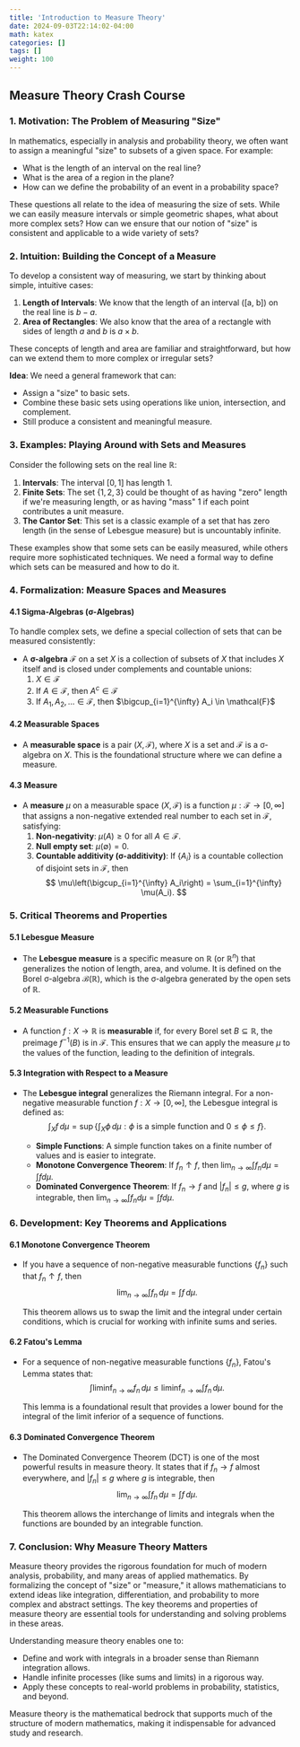 ```yaml
---
title: 'Introduction to Measure Theory'
date: 2024-09-03T22:14:02-04:00
math: katex
categories: []
tags: []
weight: 100
---
```


## Measure Theory Crash Course

### 1. **Motivation: The Problem of Measuring "Size"**

In mathematics, especially in analysis and probability theory, we often want to assign a meaningful "size" to subsets of a given space. For example:
- What is the length of an interval on the real line?
- What is the area of a region in the plane?
- How can we define the probability of an event in a probability space?

These questions all relate to the idea of measuring the size of sets. While we can easily measure intervals or simple geometric shapes, what about more complex sets? How can we ensure that our notion of "size" is consistent and applicable to a wide variety of sets?

### 2. **Intuition: Building the Concept of a Measure**

To develop a consistent way of measuring, we start by thinking about simple, intuitive cases:

1. **Length of Intervals**: We know that the length of an interval \([a, b]\) on the real line is $`b - a`$.
2. **Area of Rectangles**: We also know that the area of a rectangle with sides of length $`a`$ and $`b`$ is $`a \times b`$.

These concepts of length and area are familiar and straightforward, but how can we extend them to more complex or irregular sets?

**Idea**: We need a general framework that can:
- Assign a "size" to basic sets.
- Combine these basic sets using operations like union, intersection, and complement.
- Still produce a consistent and meaningful measure.

### 3. **Examples: Playing Around with Sets and Measures**

Consider the following sets on the real line $`\mathbb{R}`$:

1. **Intervals**: The interval $`[0, 1]`$ has length 1.
2. **Finite Sets**: The set $`\{1, 2, 3\}`$ could be thought of as having "zero" length if we're measuring length, or as having "mass" 1 if each point contributes a unit measure.
3. **The Cantor Set**: This set is a classic example of a set that has zero length (in the sense of Lebesgue measure) but is uncountably infinite.

These examples show that some sets can be easily measured, while others require more sophisticated techniques. We need a formal way to define which sets can be measured and how to do it.

### 4. **Formalization: Measure Spaces and Measures**

#### 4.1 **Sigma-Algebras (σ-Algebras)**

To handle complex sets, we define a special collection of sets that can be measured consistently:

- A **σ-algebra** $`\mathcal{F}`$ on a set $`X`$ is a collection of subsets of $`X`$ that includes $`X`$ itself and is closed under complements and countable unions:
  1. $`X \in \mathcal{F}`$
  2. If $`A \in \mathcal{F}`$, then $`A^c \in \mathcal{F}`$
  3. If $`A_1, A_2, \dots \in \mathcal{F}`$, then $`\bigcup_{i=1}^{\infty} A_i \in \mathcal{F}`$

#### 4.2 **Measurable Spaces**

- A **measurable space** is a pair $`(X, \mathcal{F})`$, where $`X`$ is a set and $`\mathcal{F}`$ is a σ-algebra on $`X`$. This is the foundational structure where we can define a measure.

#### 4.3 **Measure**

- A **measure** $`\mu`$ on a measurable space $`(X, \mathcal{F})`$ is a function $`\mu: \mathcal{F} \to [0, \infty]`$ that assigns a non-negative extended real number to each set in $`\mathcal{F}`$, satisfying:
  1. **Non-negativity**: $`\mu(A) \geq 0`$ for all $`A \in \mathcal{F}`$.
  2. **Null empty set**: $`\mu(\emptyset) = 0`$.
  3. **Countable additivity (σ-additivity)**: If $`\{A_i\}`$ is a countable collection of disjoint sets in $`\mathcal{F}`$, then
     $$
     \mu\left(\bigcup_{i=1}^{\infty} A_i\right) = \sum_{i=1}^{\infty} \mu(A_i).
     $$

### 5. **Critical Theorems and Properties**

#### 5.1 **Lebesgue Measure**

- The **Lebesgue measure** is a specific measure on $`\mathbb{R}`$ (or $`\mathbb{R}^n`$) that generalizes the notion of length, area, and volume. It is defined on the Borel σ-algebra $`\mathcal{B}(\mathbb{R})`$, which is the σ-algebra generated by the open sets of $`\mathbb{R}`$.

#### 5.2 **Measurable Functions**

- A function $`f: X \to \mathbb{R}`$ is **measurable** if, for every Borel set $`B \subseteq \mathbb{R}`$, the preimage $`f^{-1}(B)`$ is in $`\mathcal{F}`$. This ensures that we can apply the measure $`\mu`$ to the values of the function, leading to the definition of integrals.

#### 5.3 **Integration with Respect to a Measure**

- The **Lebesgue integral** generalizes the Riemann integral. For a non-negative measurable function $`f: X \to [0, \infty]`$, the Lebesgue integral is defined as:
  $$
  \int_X f \, d\mu = \sup \left\{ \int_X \phi \, d\mu : \phi \text{ is a simple function and } 0 \leq \phi \leq f \right\}.
  $$
  
  - **Simple Functions**: A simple function takes on a finite number of values and is easier to integrate.
  - **Monotone Convergence Theorem**: If $`f_n \uparrow f`$, then $`\lim_{n \to \infty} \int f_n d\mu = \int f d\mu`$.
  - **Dominated Convergence Theorem**: If $`f_n \to f`$ and $`|f_n| \leq g`$, where $`g`$ is integrable, then $`\lim_{n \to \infty} \int f_n d\mu = \int f d\mu`$.

### 6. **Development: Key Theorems and Applications**

#### 6.1 **Monotone Convergence Theorem**

- If you have a sequence of non-negative measurable functions $`\{f_n\}`$ such that $`f_n \uparrow f`$, then
  $$
  \lim_{n \to \infty} \int f_n \, d\mu = \int f \, d\mu.
  $$
  
  This theorem allows us to swap the limit and the integral under certain conditions, which is crucial for working with infinite sums and series.

#### 6.2 **Fatou's Lemma**

- For a sequence of non-negative measurable functions $`\{f_n\}`$, Fatou's Lemma states that:
  $$
  \int \liminf_{n \to \infty} f_n \, d\mu \leq \liminf_{n \to \infty} \int f_n \, d\mu.
  $$

  This lemma is a foundational result that provides a lower bound for the integral of the limit inferior of a sequence of functions.

#### 6.3 **Dominated Convergence Theorem**

- The Dominated Convergence Theorem (DCT) is one of the most powerful results in measure theory. It states that if $`f_n \to f`$ almost everywhere, and $`|f_n| \leq g`$ where $`g`$ is integrable, then
  $$
  \lim_{n \to \infty} \int f_n \, d\mu = \int f \, d\mu.
  $$
  
  This theorem allows the interchange of limits and integrals when the functions are bounded by an integrable function.

### 7. **Conclusion: Why Measure Theory Matters**

Measure theory provides the rigorous foundation for much of modern analysis, probability, and many areas of applied mathematics. By formalizing the concept of "size" or "measure," it allows mathematicians to extend ideas like integration, differentiation, and probability to more complex and abstract settings. The key theorems and properties of measure theory are essential tools for understanding and solving problems in these areas.

Understanding measure theory enables one to:
- Define and work with integrals in a broader sense than Riemann integration allows.
- Handle infinite processes (like sums and limits) in a rigorous way.
- Apply these concepts to real-world problems in probability, statistics, and beyond.

Measure theory is the mathematical bedrock that supports much of the structure of modern mathematics, making it indispensable for advanced study and research.